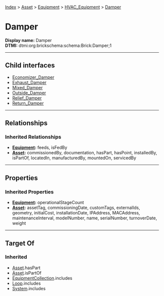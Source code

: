 [Index](../../../../index.md) > [Asset](../../../Asset.md) > [Equipment](../../Equipment.md) > [HVAC_Equipment](../HVAC_Equipment.md) > [Damper](#)
# Damper

**Display name:** Damper<br />
**DTMI:** dtmi:org:brickschema:schema:Brick:Damper;1

---

## Child interfaces
* [Economizer_Damper](Economizer_Damper.md)
* [Exhaust_Damper](Exhaust_Damper.md)
* [Mixed_Damper](Mixed_Damper.md)
* [Outside_Damper](Outside_Damper.md)
* [Relief_Damper](Relief_Damper.md)
* [Return_Damper](Return_Damper.md)

---

## Relationships

### Inherited Relationships
* **[Equipment](../../Equipment.md):** feeds, isFedBy
* **[Asset](../../../Asset.md):** commissionedBy, documentation, hasPart, hasPoint, installedBy, isPartOf, locatedIn, manufacturedBy, mountedOn, servicedBy

---

## Properties

### Inherited Properties
* **[Equipment](../../Equipment.md):** operationalStageCount
* **[Asset](../../../Asset.md):** assetTag, commissioningDate, customTags, externalIds, geometry, initialCost, installationDate, IPAddress, MACAddress, maintenanceInterval, modelNumber, name, serialNumber, turnoverDate, weight

---

## Target Of
### Inherited
* [Asset](../../../Asset.md).hasPart
* [Asset](../../../Asset.md).isPartOf
* [EquipmentCollection](../../../../Collection/EquipmentCollection.md).includes
* [Loop](../../../../Collection/Loop/Loop.md).includes
* [System](../../../../Collection/System/System.md).includes
